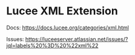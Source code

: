 # Lucee XML Extension

Docs: https://docs.lucee.org/categories/xml.html

Issues: https://luceeserver.atlassian.net/issues/?jql=labels%20%3D%20%22xml%22
